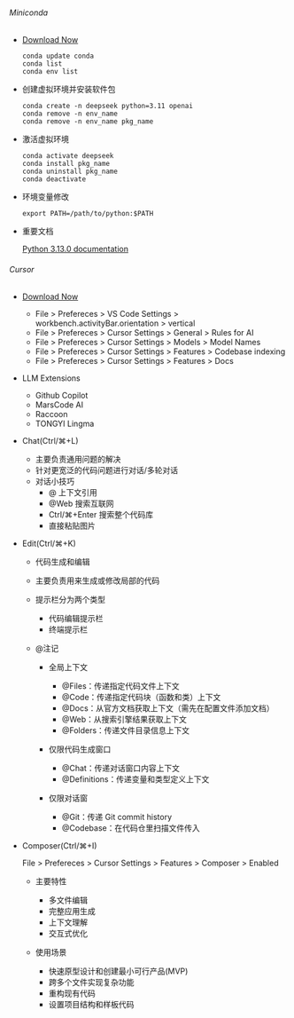 ###### Miniconda
* [Download Now](https://www.anaconda.com/download/success)

  ```
  conda update conda
  conda list
  conda env list
  ```
  
* 创建虚拟环境并安装软件包
  ```
  conda create -n deepseek python=3.11 openai
  conda remove -n env_name
  conda remove -n env_name pkg_name
  ```

* 激活虚拟环境

  ```
  conda activate deepseek
  conda install pkg_name
  conda uninstall pkg_name
  conda deactivate
  ```

* 环境变量修改

  `export PATH=/path/to/python:$PATH`

* 重要文档

  [Python 3.13.0 documentation](https://docs.python.org/3.13/index.html)

###### Cursor

* [Download Now](https://www.cursor.com/)
  
  * File > Prefereces > VS Code Settings > workbench.activityBar.orientation > vertical
  * File > Prefereces > Cursor Settings > General > Rules for AI
  * File > Prefereces > Cursor Settings > Models > Model Names
  * File > Prefereces > Cursor Settings > Features > Codebase indexing
  * File > Prefereces > Cursor Settings > Features > Docs

* LLM Extensions

    * Github Copilot
    * MarsCode AI
    * Raccoon
    * TONGYI Lingma

* Chat(Ctrl/⌘+L)

  * 主要负责通用问题的解决
  * 针对更宽泛的代码问题进行对话/多轮对话
  * 对话小技巧
    * @ 上下文引用
    * @Web 搜索互联网
    * Ctrl/⌘+Enter 搜索整个代码库
    * 直接粘贴图片

* Edit(Ctrl/⌘+K)

  * 代码生成和编辑
  * 主要负责用来生成或修改局部的代码
  * 提示栏分为两个类型
      * 代码编辑提示栏
      * 终端提示栏
  * @注记
    
    * 全局上下文
      * @Files：传递指定代码文件上下文
      * @Code：传递指定代码块（函数和类）上下文
      * @Docs：从官方文档获取上下文（需先在配置文件添加文档）
      * @Web：从搜索引擎结果获取上下文
      * @Folders：传递文件目录信息上下文
    
    * 仅限代码生成窗口
      * @Chat：传递对话窗口内容上下文
      * @Definitions：传递变量和类型定义上下文
    
    * 仅限对话窗
      * @Git：传递 Git commit history
      * @Codebase：在代码仓里扫描文件传入

* Composer(Ctrl/⌘+I) 

  File > Prefereces > Cursor Settings > Features > Composer > Enabled

  * 主要特性
    * 多文件编辑
    * 完整应用生成
    * 上下文理解
    * 交互式优化

  * 使用场景
    * 快速原型设计和创建最小可行产品(MVP)
    * 跨多个文件实现复杂功能
    * 重构现有代码
    * 设置项目结构和样板代码
